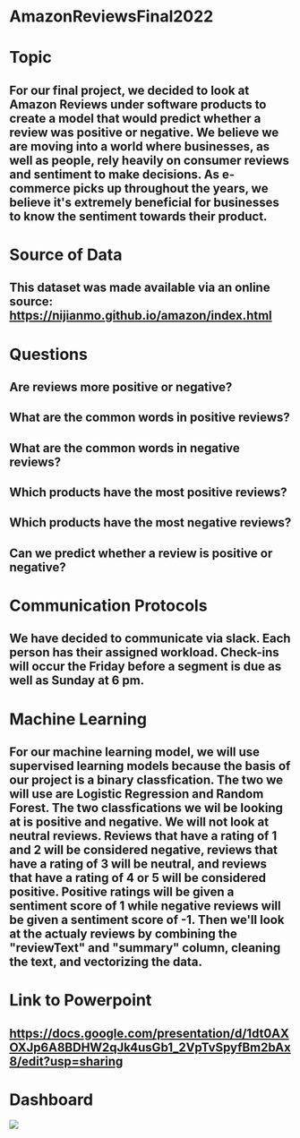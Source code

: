 # AmazonReviewsFinal2022

# Topic

## For our final project, we decided to look at Amazon Reviews under software products to create a model that would predict whether a review was positive or negative. We believe we are moving  into a world where businesses, as well as people, rely heavily on consumer reviews and sentiment to make decisions. As e-commerce picks up throughout the years, we believe it's extremely beneficial for businesses to know the sentiment towards their product. 

# Source of Data

## This dataset was made available via an online source: https://nijianmo.github.io/amazon/index.html

# Questions

## Are reviews more positive or negative?
## What are the common words in positive reviews?
## What are the common words in negative reviews?
## Which products have the most positive reviews?
## Which products have the most negative reviews?
## Can we predict whether a review is positive or negative? 


# Communication Protocols

## We have decided to communicate via slack. Each person has their assigned workload. Check-ins will occur the Friday before a segment is due as well as Sunday at 6 pm. 

# Machine Learning

## For our machine learning model, we will use supervised learning models because the basis of our project is a binary classfication. The two we will use are Logistic Regression and Random Forest. The two classfications we wil be looking at is positive and negative. We will not look at neutral reviews. Reviews that have a rating of 1 and 2 will be considered negative, reviews that have a rating of 3 will be neutral, and reviews that have a rating of 4 or 5 will be considered positive. Positive ratings will be given a sentiment score of 1 while negative reviews will be given a sentiment score of -1. Then we'll look at the actualy reviews by combining the "reviewText" and "summary" column, cleaning the text, and vectorizing the data. 

# Link to Powerpoint

## https://docs.google.com/presentation/d/1dt0AXOXJp6A8BDHW2qJk4usGb1_2VpTvSpyfBm2bAx8/edit?usp=sharing

# Dashboard 
<div class='tableauPlaceholder' id='viz1654127727252' style='position: relative'><noscript><a href='#'><img alt=' ' src='https:&#47;&#47;public.tableau.com&#47;static&#47;images&#47;Fi&#47;FinalProjectDashboard1_16541264231890&#47;FinalStory&#47;1_rss.png' style='border: none' /></a></noscript><object class='tableauViz'  style='display:none;'><param name='host_url' value='https%3A%2F%2Fpublic.tableau.com%2F' /> <param name='embed_code_version' value='3' /> <param name='site_root' value='' /><param name='name' value='FinalProjectDashboard1_16541264231890&#47;FinalStory' /><param name='tabs' value='yes' /><param name='toolbar' value='yes' /><param name='static_image' value='https:&#47;&#47;public.tableau.com&#47;static&#47;images&#47;Fi&#47;FinalProjectDashboard1_16541264231890&#47;FinalStory&#47;1.png' /> <param name='animate_transition' value='yes' /><param name='display_static_image' value='yes' /><param name='display_spinner' value='yes' /><param name='display_overlay' value='yes' /><param name='display_count' value='yes' /><param name='language' value='en-US' /></object></div>                <script type='text/javascript'>                    var divElement = document.getElementById('viz1654127727252');                    var vizElement = divElement.getElementsByTagName('object')[0];                    vizElement.style.width='1016px';vizElement.style.height='1014px';                    var scriptElement = document.createElement('script');                    scriptElement.src = 'https://public.tableau.com/javascripts/api/viz_v1.js';                    vizElement.parentNode.insertBefore(scriptElement, vizElement);                </script>
